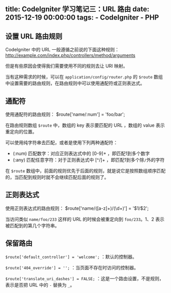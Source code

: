 title: CodeIgniter 学习笔记三：URL 路由
date: 2015-12-19 00:00:00
tags:
	- CodeIgniter
	- PHP
---

## 设置 URL 路由规则
CodeIgniter 中的 URL 一般遵循之前说的下面这种规则：
	http://example.com/index.php/controllers/method/arguments

但是有些原因会使得我们需要使用不同的规则去让 URl 映射。

当有这种需求的时候，可以在 `application/config/router.php` 的 `$route` 数组中设置需要的路由规则，在路由规则中可以使用通配符或正则表达式。

## 通配符
使用通配符的路由规则：
	$route['name/:num'] = 'foo/bar';
<!-- more -->

在路由规则数组 `$route` 中，数组的 key 表示要匹配的 URL ，数组的 value 表示重定向的位置。

可以使用纯字符串去匹配，或者是使用下列两种通配符：
- (:num)	匹配数字：对应正则表达式中的 [0-9]+ ，即匹配1到多个数字
- (:any)	匹配任意字符：对于正则表达式中 [^/]+ ，即匹配1到多个除`/`外的字符

在 `$route` 数组中，前面的规则优先于后面的规则，就是说它是按照数组顺序匹配的，当匹配到规则时就不会继续匹配后面的规则了。

## 正则表达式
使用正则表达式的路由规则：
	$route['name/([a-z]+)/(\d+)'] = '$1/$2';

当访问类似 `name/foo/233` 这样的 URL 的时候会被重定向到 `foo/233`。$1、$2 表示被匹配到的第几个字符串。

## 保留路由
`$route['default_controller'] = 'welcome';` ：默认的控制器。

`$route['404_override'] = '';` ：当页面不存在时访问的控制器。

`$route['translate_uri_dashes'] = FALSE;` ：这是一个路由设置，不是规则，表示是否把 URL 中的 `-` 替换为 `_`。
